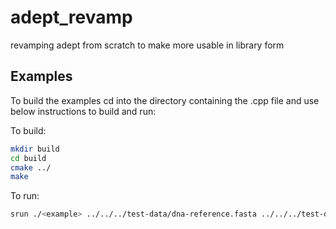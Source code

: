 # adept_revamp
revamping adept from scratch to make more usable in library form

## Examples
To build the examples cd into the directory containing the <example>.cpp file and use below instructions to build and run:

To build:
```bash
mkdir build
cd build
cmake ../
make
```
To run:
```bash
srun ./<example> ../../../test-data/dna-reference.fasta ../../../test-data/dna-query.fasta ./results
```
